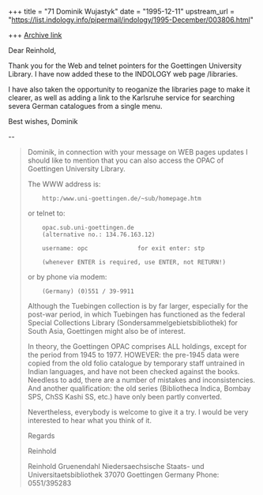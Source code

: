 +++
title = "71 Dominik Wujastyk"
date = "1995-12-11"
upstream_url = "https://list.indology.info/pipermail/indology/1995-December/003806.html"

+++
[Archive link](https://list.indology.info/pipermail/indology/1995-December/003806.html)

Dear Reinhold,

Thank you for the Web and telnet pointers for the Goettingen University
Library.  I have now added these to the INDOLOGY web page /libraries.

I have also taken the opportunity to reoganize the libraries page to
make it clearer, as well as adding a link to the Karlsruhe service for
searching severa German catalogues from a single menu.

Best wishes,
Dominik

--

> Dominik,
> in connection with your message on WEB pages updates I should like to 
> mention that you can also access the OPAC of Goettingen University 
> Library.
> 
> The WWW address is:
> 
>         http:/www.uni-goettingen.de/~sub/homepage.htm
>         
> or telnet to:
> 
>         opac.sub.uni-goettingen.de
>         (alternative no.: 134.76.163.12)
>         
>         username: opc              for exit enter: stp
>         
>         (whenever ENTER is required, use ENTER, not RETURN!)
>         
> 
> or by phone via modem:
> 
>         (Germany) (0)551 / 39-9911
> 
>         
> Although the Tuebingen collection is by far larger, especially for the 
> post-war period, in which Tuebingen has functioned as the federal 
> Special Collections Library (Sondersammelgebietsbibliothek) for South 
> Asia, Goettingen might also be of interest.
> 
> In theory, the Goettingen OPAC comprises ALL holdings, except for the 
> period from 1945 to 1977. HOWEVER: the pre-1945 data were copied from 
> the old folio catalogue by temporary staff untrained in Indian 
> languages, and have not been checked against the books. Needless to 
> add, there are a number of mistakes and inconsistencies. And another 
> qualification: the old series (Bibliotheca Indica, Bombay SPS, ChSS 
> Kashi SS, etc.) have only been partly converted.
> 
> Nevertheless, everybody is welcome to give it a try. I would be very 
> interested to hear what you think of it.
> 
> Regards
> 
> Reinhold
> 
> 
> 
> Reinhold Gruenendahl
> Niedersaechsische Staats- und Universitaetsbibliothek
> 37070 Goettingen
> Germany
> Phone: 0551/395283







